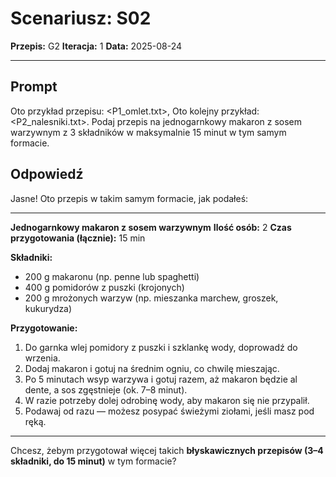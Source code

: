 ﻿# Scenariusz: S02
**Przepis:** G2
**Iteracja:** 1
**Data:** 2025-08-24

---

## Prompt
Oto przykład przepisu: <P1_omlet.txt>, Oto kolejny przykład: <P2_nalesniki.txt>. Podaj przepis na jednogarnkowy makaron z sosem warzywnym z 3 składników w maksymalnie 15 minut w tym samym formacie.


## Odpowiedź
Jasne! Oto przepis w takim samym formacie, jak podałeś:

---

**Jednogarnkowy makaron z sosem warzywnym**
**Ilość osób:** 2
**Czas przygotowania (łącznie):** 15 min

**Składniki:**

* 200 g makaronu (np. penne lub spaghetti)
* 400 g pomidorów z puszki (krojonych)
* 200 g mrożonych warzyw (np. mieszanka marchew, groszek, kukurydza)

**Przygotowanie:**

1. Do garnka wlej pomidory z puszki i szklankę wody, doprowadź do wrzenia.
2. Dodaj makaron i gotuj na średnim ogniu, co chwilę mieszając.
3. Po 5 minutach wsyp warzywa i gotuj razem, aż makaron będzie al dente, a sos zgęstnieje (ok. 7–8 minut).
4. W razie potrzeby dolej odrobinę wody, aby makaron się nie przypalił.
5. Podawaj od razu — możesz posypać świeżymi ziołami, jeśli masz pod ręką.

---

Chcesz, żebym przygotował więcej takich **błyskawicznych przepisów (3–4 składniki, do 15 minut)** w tym formacie?
